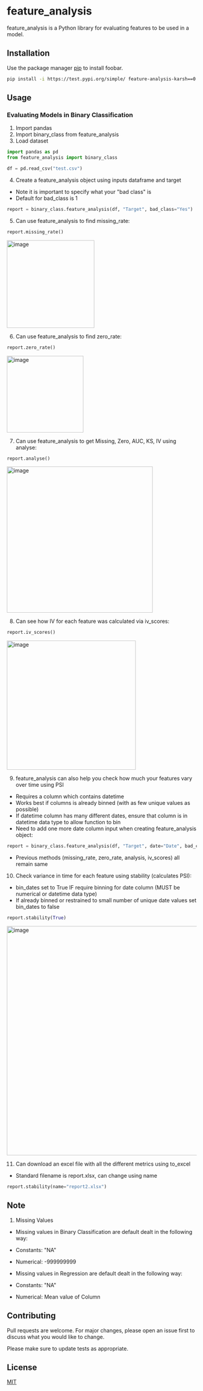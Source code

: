 # feature_analysis

feature_analysis is a Python library for evaluating features to be used in a model.

## Installation

Use the package manager [pip](https://pip.pypa.io/en/stable/) to install foobar.

```bash
pip install -i https://test.pypi.org/simple/ feature-analysis-karsh==0.0.1
```

## Usage

### Evaluating Models in Binary Classification
1) Import pandas
2) Import binary_class from feature_analysis
3) Load dataset

```python
import pandas as pd
from feature_analysis import binary_class

df = pd.read_csv("test.csv")
```

4) Create a feature_analysis object using inputs dataframe and target
- Note it is important to specify what your "bad class" is
- Default for bad_class is 1

```python
report = binary_class.feature_analysis(df, "Target", bad_class="Yes")
```

5) Can use feature_analysis to find missing_rate:
```python
report.missing_rate()
```
<img width="232" alt="image" src="https://user-images.githubusercontent.com/62733489/176062514-03dadef0-2e7c-4b08-9798-a4447c690d2a.png">

6) Can use feature_analysis to find zero_rate:
```python
report.zero_rate()
```
<img width="203" alt="image" src="https://user-images.githubusercontent.com/62733489/176062685-224804bc-6f30-408d-a1f3-5b1bca8bad94.png">

7) Can use feature_analysis to get Missing, Zero, AUC, KS, IV using analyse:
```python
report.analyse()
```
<img width="387" alt="image" src="https://user-images.githubusercontent.com/62733489/176064028-3ec5b076-b216-468f-a8a3-0655f6a4146e.png">

8) Can see how IV for each feature was calculated via iv_scores:
```python
report.iv_scores()
```
<img width="342" alt="image" src="https://user-images.githubusercontent.com/62733489/176064174-ad572539-03d3-44ba-966d-95a43c15aeff.png">

9) feature_analysis can also help you check how much your features vary over time using PSI
- Requires a column which contains datetime
- Works best if columns is already binned (with as few unique values as possible)
- If datetime column has many different dates, ensure that column is in datetime data type to allow function to bin
- Need to add one more date column input when creating feature_analysis object:
```python
report = binary_class.feature_analysis(df, "Target", date="Date", bad_class="Yes")
```
- Previous methods (missing_rate, zero_rate, analysis, iv_scores) all remain same

10) Check variance in time for each feature using stability (calculates PSI):
- bin_dates set to True IF require binning for date column (MUST be numerical or datetime data type) 
- If already binned or restrained to small number of unique date values set bin_dates to false
```python
report.stability(True)
```
<img width="607" alt="image" src="https://user-images.githubusercontent.com/62733489/176066085-f02c3eca-887a-460c-8d3b-332b52ff6604.png">

11) Can download an excel file with all the different metrics using to_excel
- Standard filename is report.xlsx, can change using name
```python
report.stability(name="report2.xlsx")
```

## Note
1) Missing Values
- Missing values in Binary Classification are default dealt in the following way:
- Constants: "NA"
- Numerical: -999999999  
  
- Missing values in Regression are default dealt in the following way:
- Constants: "NA"
- Numerical: Mean value of Column

## Contributing
Pull requests are welcome. For major changes, please open an issue first to discuss what you would like to change.

Please make sure to update tests as appropriate.

## License
[MIT](https://choosealicense.com/licenses/mit/)